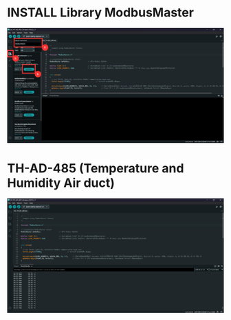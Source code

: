 # INSTALL Library ModbusMaster

![Soil Temperature and Moisture sensor](https://github.com/summation2009/Modbus-sensor/blob/main/EX_TH-AD_485/INSTALL%20Library.jpg?raw=true "Screen shot")


# TH-AD-485 (Temperature and Humidity Air duct)

![Soil Temperature and Moisture sensor](https://github.com/summation2009/Modbus-sensor/blob/main/EX_TH-AD_485/Serial%20Moniter.jpg?raw=true "Screen shot")
